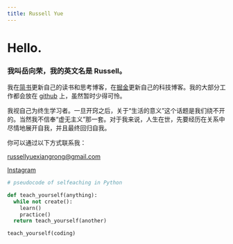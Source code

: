 ```yaml
---
title: Russell Yue
---
```


# Hello.

### 我叫岳向荣，我的英文名是 Russell。

我在<a href="https://www.jianshu.com/u/91f9b6cdd2de" target="_blank">简书</a>更新自己的读书和思考博客，在<a href="https://juejin.im/user/5cd4dd07e51d456e6154b508" target="_blank">掘金</a>更新自己的科技博客。我的大部分工作都会放在 <a href="https://github.com/russellyue" target="_blank">github</a> 上，虽然暂时少得可怜。

我视自己为终生学习者。一旦开窍之后，关于“生活的意义”这个话题是我们绕不开的。当然我不信奉“虚无主义”那一套。对于我来说，人生在世，先要经历在关系中尽情地展开自我，并且最终回归自我。

你可以通过以下方式联系我：

russellyuexiangrong@gmail.com

<a href="https://www.instagram.com/russell.yue/" target="_blank">Instagram</a>



```python
# pseudocode of selfeaching in Python

def teach_yourself(anything):
  while not create():
    learn()
    practice()
  return teach_yourself(another)

teach_yourself(coding)
```

